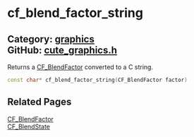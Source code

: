 [](../header.md ':include')

# cf_blend_factor_string

Category: [graphics](https://github.com/RandyGaul/cute_framework/blob/master/docs/api_reference?id=graphics)  
GitHub: [cute_graphics.h](https://github.com/RandyGaul/cute_framework/blob/master/include/cute_graphics.h)  
---

Returns a [CF_BlendFactor](https://github.com/RandyGaul/cute_framework/blob/master/docs/graphics/cf_blendfactor.md) converted to a C string.

```cpp
const char* cf_blend_factor_string(CF_BlendFactor factor)
```

## Related Pages

[CF_BlendFactor](https://github.com/RandyGaul/cute_framework/blob/master/docs/graphics/cf_blendfactor.md)  
[CF_BlendState](https://github.com/RandyGaul/cute_framework/blob/master/docs/graphics/cf_blendstate.md)  
